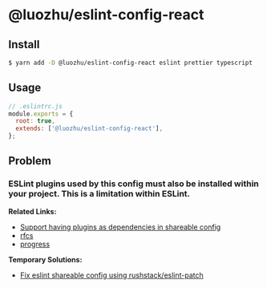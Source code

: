 # @luozhu/eslint-config-react

## Install

```sh
$ yarn add -D @luozhu/eslint-config-react eslint prettier typescript
```

## Usage

```js
// .eslintrc.js
module.exports = {
  root: true,
  extends: ['@luozhu/eslint-config-react'],
};
```

## Problem

### ESLint plugins used by this config must also be installed within your project. This is a limitation within ESLint.

**Related Links:**

- [Support having plugins as dependencies in shareable config](https://github.com/eslint/eslint/issues/3458)
- [rfcs](https://github.com/eslint/rfcs/tree/main/designs/2019-config-simplification)
- [progress](https://github.com/eslint/eslint/issues/13481)

**Temporary Solutions:**

- [Fix eslint shareable config using rushstack/eslint-patch](https://github.com/facebook/create-react-app/commit/6e10091a235ba4e15097be79b003fdde1f373331)
